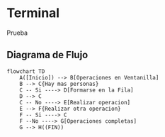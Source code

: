 # Terminal
Prueba

## Diagrama de Flujo

```mermaid
flowchart TD
    A([Inicio]) --> B[Operaciones en Ventanilla]
    B --> C{Hay mas personas}
    C -- Si ----> D[Formarse en la Fila]
    D --> C
    C -- No ----> E[Realizar operacion]
    E --> F{Realizar otra operacion}
    F -- Si ----> C
    F --No ----> G[Operaciones completas]
    G --> H((FIN))
    
```
